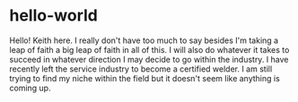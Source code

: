 # hello-world
Hello! Keith here. I really don't have too much to say besides I'm taking a leap of faith a big leap of faith in all of this. I will also do whatever it takes to succeed in whatever direction I may decide to go within the industry.
I have recently left the service industry to become a certified welder. I am still trying to find my niche within the field but it doesn't seem like anything is coming up.
